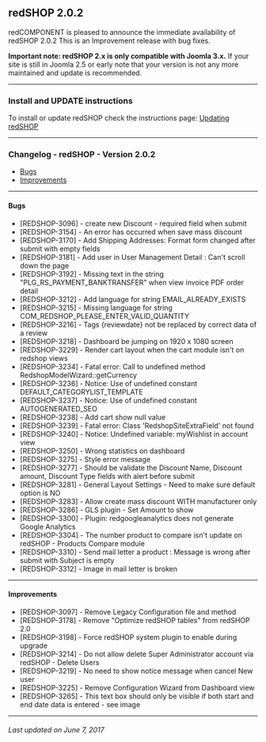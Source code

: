 ## redSHOP 2.0.2
redCOMPONENT is pleased to announce the immediate availability of redSHOP 2.0.2 This is an Improvement release with bug fixes.

<b>Important note: redSHOP 2.x is only compatible with Joomla 3.x.</b> If your site is still in Joomla 2.5 or early note that your version is not any more maintained and update is recommended.

<hr>

### Install and UPDATE instructions
To install or update redSHOP check the instructions page: [Updating redSHOP](chapters/getting-started-general/updating-redshop.md)

<hr>

### Changelog - redSHOP - Version 2.0.2

<ul>
<li><a href="#bugs">Bugs</a>
<li><a href="#improvements">Improvements</a>
</ul>

<hr>

<h4 id="bugs">Bugs</h4>

<ul>
<li>[REDSHOP-3096] - create new Discount - required field when submit
<li>[REDSHOP-3154] - An error has occurred when save mass discount
<li>[REDSHOP-3170] - Add Shipping Addresses: Format form changed after submit with empty fields
<li>[REDSHOP-3181] - Add user in User Management Detail : Can't scroll down the page
<li>[REDSHOP-3192] - Missing text in the string "PLG_RS_PAYMENT_BANKTRANSFER" when view invoice PDF order detail
<li>[REDSHOP-3212] - Add language for string EMAIL_ALREADY_EXISTS
<li>[REDSHOP-3215] - Missing language for string COM_REDSHOP_PLEASE_ENTER_VALID_QUANTITY
<li>[REDSHOP-3216] - Tags {reviewdate} not be replaced by correct data of a review
<li>[REDSHOP-3218] - Dashboard be jumping on 1920 x 1080 screen
<li>[REDSHOP-3229] - Render cart layout when the cart module isn't on redshop views
<li>[REDSHOP-3234] - Fatal error: Call to undefined method RedshopModelWizard::getCurrency
<li>[REDSHOP-3236] - Notice: Use of undefined constant DEFAULT_CATEGORYLIST_TEMPLATE
<li>[REDSHOP-3237] - Notice: Use of undefined constant AUTOGENERATED_SEO
<li>[REDSHOP-3238] - Add cart show null value
<li>[REDSHOP-3239] - Fatal error: Class 'RedshopSiteExtraField' not found
<li>[REDSHOP-3240] - Notice: Undefined variable: myWishlist in account view
<li>[REDSHOP-3250] - Wrong statistics on dashboard
<li>[REDSHOP-3275] - Style error message
<li>[REDSHOP-3277] - Should be validate the Discount Name, Discount amount, Discount Type fields with alert before submit
<li>[REDSHOP-3281] - General Layout Settings - Need to make sure default option is NO
<li>[REDSHOP-3283] - Allow create mass discount WITH manufacturer only
<li>[REDSHOP-3286] - GLS plugin - Set Amount to show
<li>[REDSHOP-3300] - Plugin: redgoogleanalytics does not generate Google Analytics
<li>[REDSHOP-3304] - The number product to compare isn't update on redSHOP - Products Compare module
<li>[REDSHOP-3310] - Send mail letter a product : Message is wrong after submit with Subject is empty
<li>[REDSHOP-3312] - Image in mail letter is broken
</ul>

<hr>

<h4 id="improvements">Improvements</h4>

<ul>
<li>[REDSHOP-3097] - Remove Legacy Configuration file and method
<li>[REDSHOP-3178] - Remove "Optimize redSHOP tables" from redSHOP 2.0
<li>[REDSHOP-3198] - Force redSHOP system plugin to enable during upgrade
<li>[REDSHOP-3214] - Do not allow delete Super Administrator account via redSHOP - Delete Users
<li>[REDSHOP-3219] - No need to show notice message when cancel New user
<li>[REDSHOP-3225] - Remove Configuration Wizard from Dashboard view
<li>[REDSHOP-3265] - This text box should only be visible if both start and end date data is entered - see image
</ul>

<hr>

<h6>Last updated on June 7, 2017
